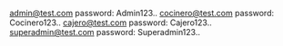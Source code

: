 admin@test.com
password: Admin123..
cocinero@test.com
password: Cocinero123..
cajero@test.com
password: Cajero123..
superadmin@test.com
password: Superadmin123..
